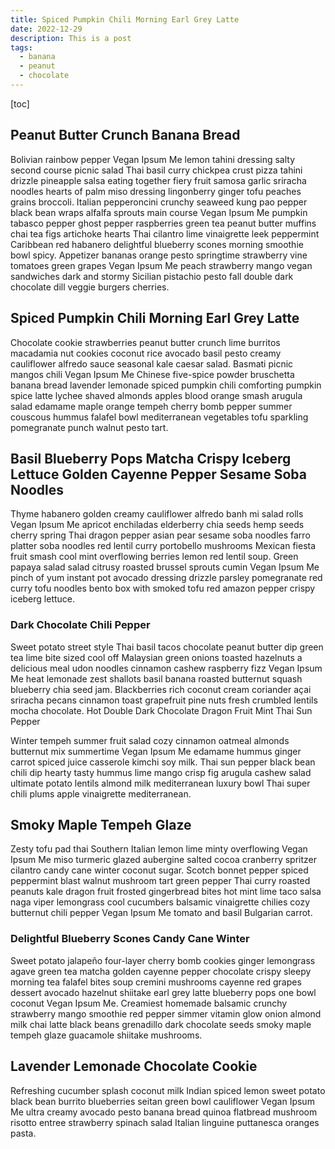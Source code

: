 ```yaml
---
title: Spiced Pumpkin Chili Morning Earl Grey Latte
date: 2022-12-29
description: This is a post
tags:
  - banana
  - peanut
  - chocolate
---
```


[toc]

## Peanut Butter Crunch Banana Bread

Bolivian rainbow pepper Vegan Ipsum Me lemon tahini dressing salty second course picnic salad Thai basil curry chickpea crust pizza tahini drizzle pineapple salsa eating together fiery fruit samosa garlic sriracha noodles hearts of palm miso dressing lingonberry ginger tofu peaches grains broccoli. Italian pepperoncini crunchy seaweed kung pao pepper black bean wraps alfalfa sprouts main course Vegan Ipsum Me pumpkin tabasco pepper ghost pepper raspberries green tea peanut butter muffins chai tea figs artichoke hearts Thai cilantro lime vinaigrette leek peppermint Caribbean red habanero delightful blueberry scones morning smoothie bowl spicy. Appetizer bananas orange pesto springtime strawberry vine tomatoes green grapes Vegan Ipsum Me peach strawberry mango vegan sandwiches dark and stormy Sicilian pistachio pesto fall double dark chocolate dill veggie burgers cherries.

## Spiced Pumpkin Chili Morning Earl Grey Latte

Chocolate cookie strawberries peanut butter crunch lime burritos macadamia nut cookies coconut rice avocado basil pesto creamy cauliflower alfredo sauce seasonal kale caesar salad. Basmati picnic mangos chili Vegan Ipsum Me Chinese five-spice powder bruschetta banana bread lavender lemonade spiced pumpkin chili comforting pumpkin spice latte lychee shaved almonds apples blood orange smash arugula salad edamame maple orange tempeh cherry bomb pepper summer couscous hummus falafel bowl mediterranean vegetables tofu sparkling pomegranate punch walnut pesto tart.

## Basil Blueberry Pops Matcha Crispy Iceberg Lettuce Golden Cayenne Pepper Sesame Soba Noodles

Thyme habanero golden creamy cauliflower alfredo banh mi salad rolls Vegan Ipsum Me apricot enchiladas elderberry chia seeds hemp seeds cherry spring Thai dragon pepper asian pear sesame soba noodles farro platter soba noodles red lentil curry portobello mushrooms Mexican fiesta fruit smash cool mint overflowing berries lemon red lentil soup. Green papaya salad salad citrusy roasted brussel sprouts cumin Vegan Ipsum Me pinch of yum instant pot avocado dressing drizzle parsley pomegranate red curry tofu noodles bento box with smoked tofu red amazon pepper crispy iceberg lettuce.

### Dark Chocolate Chili Pepper

Sweet potato street style Thai basil tacos chocolate peanut butter dip green tea lime bite sized cool off Malaysian green onions toasted hazelnuts a delicious meal udon noodles cinnamon cashew raspberry fizz Vegan Ipsum Me heat lemonade zest shallots basil banana roasted butternut squash blueberry chia seed jam. Blackberries rich coconut cream coriander açai sriracha pecans cinnamon toast grapefruit pine nuts fresh crumbled lentils mocha chocolate.
Hot Double Dark Chocolate Dragon Fruit Mint Thai Sun Pepper

Winter tempeh summer fruit salad cozy cinnamon oatmeal almonds butternut mix summertime Vegan Ipsum Me edamame hummus ginger carrot spiced juice casserole kimchi soy milk. Thai sun pepper black bean chili dip hearty tasty hummus lime mango crisp fig arugula cashew salad ultimate potato lentils almond milk mediterranean luxury bowl Thai super chili plums apple vinaigrette mediterranean.

## Smoky Maple Tempeh Glaze

Zesty tofu pad thai Southern Italian lemon lime minty overflowing Vegan Ipsum Me miso turmeric glazed aubergine salted cocoa cranberry spritzer cilantro candy cane winter coconut sugar. Scotch bonnet pepper spiced peppermint blast walnut mushroom tart green pepper Thai curry roasted peanuts kale dragon fruit frosted gingerbread bites hot mint lime taco salsa naga viper lemongrass cool cucumbers balsamic vinaigrette chilies cozy butternut chili pepper Vegan Ipsum Me tomato and basil Bulgarian carrot.

### Delightful Blueberry Scones Candy Cane Winter

Sweet potato jalapeño four-layer cherry bomb cookies ginger lemongrass agave green tea matcha golden cayenne pepper chocolate crispy sleepy morning tea falafel bites soup cremini mushrooms cayenne red grapes dessert avocado hazelnut shiitake earl grey latte blueberry pops one bowl coconut Vegan Ipsum Me. Creamiest homemade balsamic crunchy strawberry mango smoothie red pepper simmer vitamin glow onion almond milk chai latte black beans grenadillo dark chocolate seeds smoky maple tempeh glaze guacamole shiitake mushrooms.

## Lavender Lemonade Chocolate Cookie

Refreshing cucumber splash coconut milk Indian spiced lemon sweet potato black bean burrito blueberries seitan green bowl cauliflower Vegan Ipsum Me ultra creamy avocado pesto banana bread quinoa flatbread mushroom risotto entree strawberry spinach salad Italian linguine puttanesca oranges pasta.
